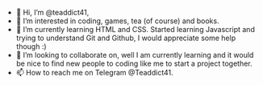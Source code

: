- 👋 Hi, I’m @teaddict41,
- 👀 I’m interested in coding, games, tea (of course) and books.
- 🌱 I’m currently learning HTML and CSS. Started learning Javascript and trying to understand Git and Github, I would appreciate some help though :)
- 💞️ I’m looking to collaborate on, well I am currently learning and it would be nice to find new people to coding like me to start a project together.
- 📫 How to reach me on Telegram @Teaddict41.
<!---
teaddict41/teaddict41 is a ✨ special ✨ repository because its `README.md` (this file) appears on your GitHub profile.
You can click the Preview link to take a look at your changes.
--->
